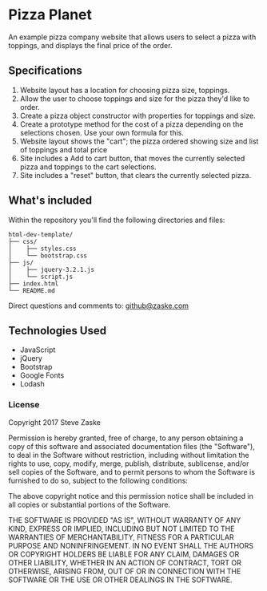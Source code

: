 # Pizza Planet
An example pizza company website that allows users to select a pizza with toppings, and displays the final price of the order.

## Specifications
1. Website layout has a location for choosing pizza size, toppings.
2. Allow the user to choose toppings and size for the pizza they'd like to order.
3. Create a pizza object constructor with properties for toppings and size.
4. Create a prototype method for the cost of a pizza depending on the selections chosen. Use your own formula for this.
5. Website layout shows the "cart"; the pizza ordered showing size and list of toppings and total price
6. Site includes a Add to cart button, that moves the currently selected pizza and toppings to the cart selections.
7. Site includes a "reset" button, that clears the currently selected pizza.


## What's included
Within the repository you'll find the following directories and files:

```
html-dev-template/
├── css/
│    ├── styles.css
│    └── bootstrap.css
├── js/
│    ├── jquery-3.2.1.js
│    └── script.js
├── index.html
└── README.md
```

Direct questions and comments to: [github@zaske.com](mailto:github@zaske.com)

## Technologies Used
* JavaScript
* jQuery
* Bootstrap
* Google Fonts
* Lodash

### License
Copyright 2017 Steve Zaske

Permission is hereby granted, free of charge, to any person obtaining a copy of this software and associated documentation files (the "Software"), to deal in the Software without restriction, including without limitation the rights to use, copy, modify, merge, publish, distribute, sublicense, and/or sell copies of the Software, and to permit persons to whom the Software is furnished to do so, subject to the following conditions:

The above copyright notice and this permission notice shall be included in all copies or substantial portions of the Software.

THE SOFTWARE IS PROVIDED "AS IS", WITHOUT WARRANTY OF ANY KIND, EXPRESS OR IMPLIED, INCLUDING BUT NOT LIMITED TO THE WARRANTIES OF MERCHANTABILITY, FITNESS FOR A PARTICULAR PURPOSE AND NONINFRINGEMENT. IN NO EVENT SHALL THE AUTHORS OR COPYRIGHT HOLDERS BE LIABLE FOR ANY CLAIM, DAMAGES OR OTHER LIABILITY, WHETHER IN AN ACTION OF CONTRACT, TORT OR OTHERWISE, ARISING FROM, OUT OF OR IN CONNECTION WITH THE SOFTWARE OR THE USE OR OTHER DEALINGS IN THE SOFTWARE.
